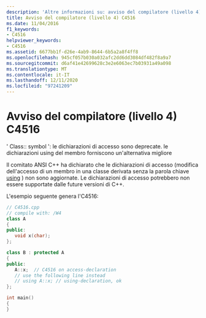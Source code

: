 ```yaml
---
description: 'Altre informazioni su: avviso del compilatore (livello 4) C4516'
title: Avviso del compilatore (livello 4) C4516
ms.date: 11/04/2016
f1_keywords:
- C4516
helpviewer_keywords:
- C4516
ms.assetid: 6677bb1f-d26e-4ab9-8644-6b5a2a8f4ff8
ms.openlocfilehash: 945cf057b030a032afc2dd6dd3084df482f8a9a7
ms.sourcegitcommit: d6af41e42699628c3e2e6063ec7b03931a49a098
ms.translationtype: MT
ms.contentlocale: it-IT
ms.lasthandoff: 12/11/2020
ms.locfileid: "97241209"
---
```

# <a name="compiler-warning-level-4-c4516"></a>Avviso del compilatore (livello 4) C4516

' Class:: symbol ': le dichiarazioni di accesso sono deprecate. le dichiarazioni using del membro forniscono un'alternativa migliore

Il comitato ANSI C++ ha dichiarato che le dichiarazioni di accesso (modifica dell'accesso di un membro in una classe derivata senza la parola chiave [using](../../cpp/using-declaration.md) ) non sono aggiornate. Le dichiarazioni di accesso potrebbero non essere supportate dalle future versioni di C++.

L'esempio seguente genera l'C4516:

```cpp
// C4516.cpp
// compile with: /W4
class A
{
public:
   void x(char);
};

class B : protected A
{
public:
   A::x;  // C4516 on access-declaration
   // use the following line instead
   // using A::x; // using-declaration, ok
};

int main()
{
}
```
